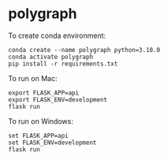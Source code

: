 # polygraph



To create conda environment: 
```
conda create --name polygraph python=3.10.0
conda activate polygraph 
pip install -r requirements.txt
```

To run on Mac:
``` 
export FLASK_APP=api
export FLASK_ENV=development
flask run 
```

To run on Windows: 
``` 
set FLASK_APP=api
set FLASK_ENV=development
flask run 
```
